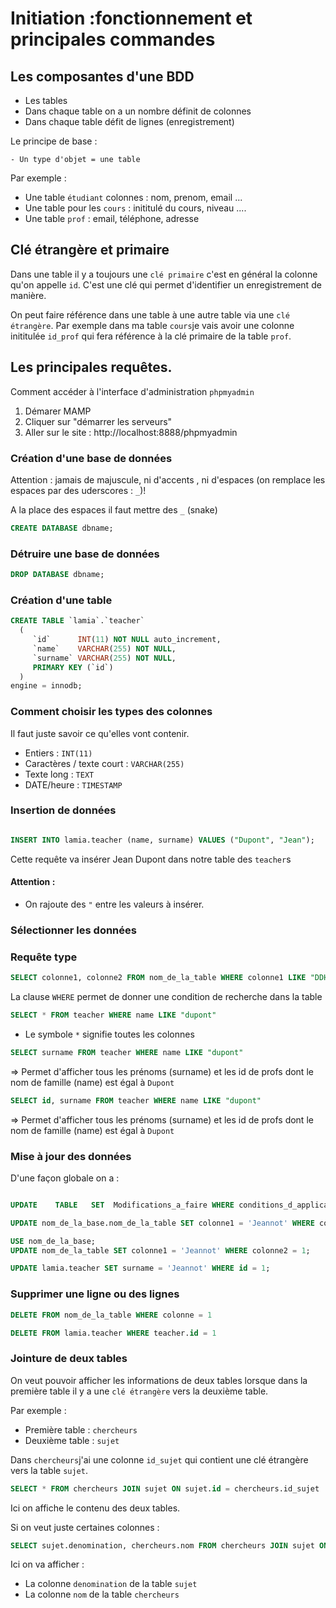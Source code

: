 # Initiation :fonctionnement et principales commandes


## Les composantes d'une BDD

- Les tables
- Dans chaque table on a un nombre définit de colonnes
- Dans chaque table défit de lignes (enregistrement)

Le principe de base :
```
- Un type d'objet = une table
```

Par exemple :
- Une table `étudiant` colonnes : nom, prenom, email ...
- Une table pour les `cours` : inititulé du cours, niveau ....
- Une table `prof` : email, téléphone, adresse

## Clé étrangère et primaire

Dans une table il y a toujours une `clé primaire` c'est en général la colonne qu'on appelle `id`. C'est une clé qui permet d'identifier un enregistrement de manière.

On peut faire référence dans une table à une autre table via une `clé étrangère`. Par exemple dans ma table `cours`je vais avoir une colonne inititulée `id_prof`  qui fera référence à la clé primaire de la table `prof`.

## Les principales requêtes.

Comment accéder à l'interface d'administration `phpmyadmin`

1. Démarer MAMP
2. Cliquer sur "démarrer les serveurs"
3. Aller sur le site : http://localhost:8888/phpmyadmin


### Création d'une base de données

Attention : jamais de majuscule, ni d'accents , ni d'espaces (on remplace les espaces par des uderscores : `_`)!

A la place des espaces il faut mettre des `_` (snake)

```sql
CREATE DATABASE dbname;
```

### Détruire une base de données


```sql
DROP DATABASE dbname;
```


### Création d'une table

```sql
CREATE TABLE `lamia`.`teacher`
  (
     `id`      INT(11) NOT NULL auto_increment,
     `name`    VARCHAR(255) NOT NULL,
     `surname` VARCHAR(255) NOT NULL,
     PRIMARY KEY (`id`)
  )
engine = innodb;
```


### Comment choisir les types des colonnes

Il faut juste savoir ce qu'elles vont contenir.

- Entiers : `INT(11)`
- Caractères / texte court : `VARCHAR(255)`
- Texte long : `TEXT`
- DATE/heure : `TIMESTAMP`

### Insertion de données

```sql

INSERT INTO lamia.teacher (name, surname) VALUES ("Dupont", "Jean");

```

Cette requête va insérer Jean Dupont dans notre table des `teacher`s

#### Attention :
- On rajoute des `"` entre les valeurs à insérer.


### Sélectionner les données


### Requête type


```sql
SELECT colonne1, colonne2 FROM nom_de_la_table WHERE colonne1 LIKE "DDHDKHFHFFKJS"
```

La clause `WHERE` permet de donner une condition de recherche dans la table


```sql
SELECT * FROM teacher WHERE name LIKE "dupont"
```

- Le symbole `*` signifie toutes les colonnes

```sql
SELECT surname FROM teacher WHERE name LIKE "dupont"
```

=> Permet d'afficher tous les prénoms (surname) et les id de profs dont le nom de famille (name) est égal à `Dupont`

```sql
SELECT id, surname FROM teacher WHERE name LIKE "dupont"
```

=> Permet d'afficher tous les prénoms (surname) et les id de profs dont le nom de famille (name) est égal à `Dupont`


### Mise à jour des données


D'une façon globale on a :

```sql

UPDATE    TABLE   SET  Modifications_a_faire WHERE conditions_d_application_de_la_modification

```


```sql
UPDATE nom_de_la_base.nom_de_la_table SET colonne1 = 'Jeannot' WHERE colonne2 = 1;
```

```sql
USE nom_de_la_base;
UPDATE nom_de_la_table SET colonne1 = 'Jeannot' WHERE colonne2 = 1;
```

```sql
UPDATE lamia.teacher SET surname = 'Jeannot' WHERE id = 1;
```


### Supprimer une ligne ou des lignes

```sql
DELETE FROM nom_de_la_table WHERE colonne = 1
```

```sql
DELETE FROM lamia.teacher WHERE teacher.id = 1
```

### Jointure de deux tables

On veut pouvoir afficher les informations de deux tables lorsque dans la première table il y a une `clé étrangère` vers la deuxième table.

Par exemple :
- Première table : `chercheurs`
- Deuxième table : `sujet`

Dans `chercheurs`j'ai une colonne `id_sujet` qui contient une clé étrangère vers la table `sujet`.


```sql
SELECT * FROM chercheurs JOIN sujet ON sujet.id = chercheurs.id_sujet
```
Ici on affiche le contenu des deux tables.


Si on veut juste certaines colonnes :

```sql
SELECT sujet.denomination, chercheurs.nom FROM chercheurs JOIN sujet ON sujet.id = chercheurs.id_sujet
```

Ici on va afficher :
- La colonne `denomination` de la table `sujet`
- La colonne `nom` de la table `chercheurs`
